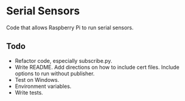 # Serial Sensors

Code that allows Raspberry Pi to run serial sensors.

## Todo

- Refactor code, especially subscribe.py.
- Write README. Add directions on how to include cert files. Include options to run without publisher.
- Test on Windows.
- Environment variables.
- Write tests.
